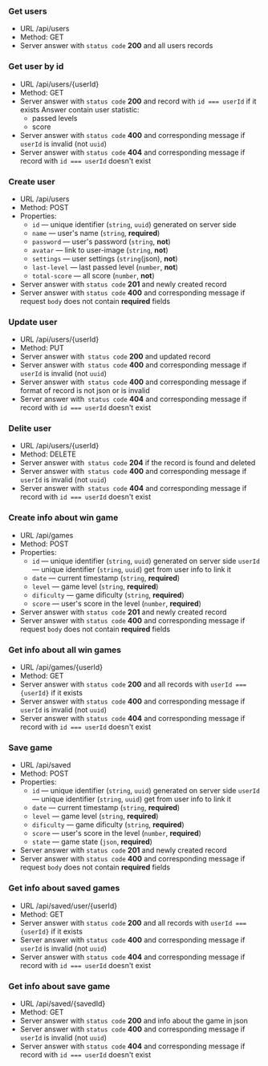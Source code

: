 ### Get users
- URL /api/users
- Method: GET
- Server answer with `status code` **200** and all users records

### Get user by id
- URL /api/users/{userId}
- Method: GET
- Server answer with `status code` **200** and record with `id === userId` if it exists
  Answer contain user statistic:
  - passed levels
  - score
- Server answer with `status code` **400** and corresponding message if `userId` is invalid (not `uuid`)
- Server answer with `status code` **404** and corresponding message if record with `id === userId` doesn't exist

### Create user
- URL /api/users
- Method: POST
- Properties:
  - `id` — unique identifier (`string`, `uuid`) generated on server side
  - `name` — user's name (`string`, **required**)
  - `password` — user's password (`string`, **not**)
  - `avatar` — link to user-image (`string`, **not**)
  - `settings` — user settings (`string`(json), **not**)
  - `last-level` — last passed level (`number`, **not**)
  - `total-score` — all score (`number`, **not**)
- Server answer with `status code` **201** and newly created record
- Server answer with `status code` **400** and corresponding message if request `body` does not contain **required** fields

### Update user
- URL /api/users/{userId}
- Method: PUT
- Server answer with` status code` **200** and updated record
- Server answer with` status code` **400** and corresponding message if `userId` is invalid (not `uuid`)
- Server answer with` status code` **400** and corresponding message if format of record is not json or is invalid
- Server answer with` status code` **404** and corresponding message if record with `id === userId` doesn't exist

### Delite user
- URL /api/users/{userId}
- Method: DELETE
- Server answer with` status code` **204** if the record is found and deleted
- Server answer with` status code` **400** and corresponding message if `userId` is invalid (not `uuid`)
- Server answer with` status code` **404** and corresponding message if record with `id === userId` doesn't exist

### Create info about win game
- URL /api/games
- Method: POST
- Properties:
  - `id` — unique identifier (`string`, `uuid`) generated on server side
    `userId` — unique identifier (`string`, `uuid`) get from user info to link it
  - `date` — current timestamp (`string`, **required**)
  - `level` — game level (`string`, **required**)
  - `dificulty` — game dificulty (`string`, **required**)
  - `score` — user's score in the level (`number`, **required**)
- Server answer with `status code` **201** and newly created record
- Server answer with `status code` **400** and corresponding message if request `body` does not contain **required** fields

### Get info about all win games
- URL /api/games/{userId}
- Method: GET
- Server answer with `status code` **200** and all records with `userId === {userId}` if it exists
- Server answer with `status code` **400** and corresponding message if `userId` is invalid (not `uuid`)
- Server answer with `status code` **404** and corresponding message if record with `id === userId` doesn't exist

### Save game
- URL /api/saved
- Method: POST
- Properties:
  - `id` — unique identifier (`string`, `uuid`) generated on server side
    `userId` — unique identifier (`string`, `uuid`) get from user info to link it
  - `date` — current timestamp (`string`, **required**)
  - `level` — game level (`string`, **required**)
  - `dificulty` — game dificulty (`string`, **required**)
  - `score` — user's score in the level (`number`, **required**)
  - `state` — game state (`json`, **required**)
- Server answer with `status code` **201** and newly created record
- Server answer with `status code` **400** and corresponding message if request `body` does not contain **required** fields

### Get info about saved games
- URL /api/saved/user/{userId}
- Method: GET
- Server answer with `status code` **200** and all records with `userId === {userId}` if it exists
- Server answer with `status code` **400** and corresponding message if `userId` is invalid (not `uuid`)
- Server answer with `status code` **404** and corresponding message if record with `id === userId` doesn't exist

### Get info about save game
- URL /api/saved/{savedId}
- Method: GET
- Server answer with `status code` **200** and info about the game in json
- Server answer with `status code` **400** and corresponding message if `userId` is invalid (not `uuid`)
- Server answer with `status code` **404** and corresponding message if record with `id === userId` doesn't exist